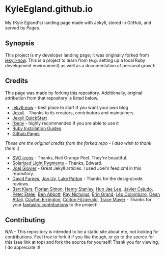 # KyleEgland.github.io

My (Kyle Egland's) landing page made with Jekyll, stored in GitHub, and served by Pages.

## Synopsis

This project is my developer landing page; it was originally forked from [jekyll-now](https://github.com/barryclark/jekyll-now). This is a project to learn from (e.g. setting up a local Ruby development environment) as well as a documentation of personal growth.

## Credits

This page was made by forking [this](https://github.com/barryclark/jekyll-now) repository.  Additionally, original attribution from that repository is listed below.

- [jekyll-now](https://github.com/barryclark/jekyll-now) - best place to start if you want your own blog
- [Jekyll](https://github.com/jekyll/jekyll) - Thanks to its creators, contributors and maintainers.
- [Jekyll QuickStart](https://jekyllrb.com/docs/)
- [rbenv](https://github.com/rbenv/rbenv) - highly recommended if you are able to use it
- [Ruby Installation Guides](https://jekyllrb.com/docs/installation/)
- [Github Pages](https://pages.github.com/)

_These are the original credits from the forked repo - I also wish to thank them_ :)

- [SVG icons](https://github.com/neilorangepeel/Free-Social-Icons) - Thanks, Neil Orange Peel. They're beautiful.
- [Solarized Light Pygments](https://gist.github.com/edwardhotchkiss/2005058) - Thanks, Edward.
- [Joel Glovier](http://joelglovier.com/writing/) - Great Jekyll articles. I used Joel's feed.xml in this repository.
- [David Furnes](https://github.com/dfurnes), [Jon Uy](https://github.com/jonuy), [Luke Patton](https://github.com/lkpttn) - Thanks for the design/code reviews.
- [Bart Kiers](https://github.com/bkiers), [Florian Simon](https://github.com/vermluh), [Henry Stanley](https://github.com/henryaj), [Hun Jae Lee](https://github.com/hunjaelee), [Javier Cejudo](https://github.com/javiercejudo), [Peter Etelej](https://github.com/etelej), [Ben Abbott](https://github.com/jaminscript), [Ray Nicholus](https://github.com/rnicholus), [Erin Grand](https://github.com/eringrand), [Léo Colombaro](https://github.com/LeoColomb), [Dean Attali](https://github.com/daattali), [Clayton Errington](https://github.com/cjerrington), [Colton Fitzgerald](https://github.com/coltonfitzgerald), [Trace Mayer](https://github.com/sunnankar) - Thanks for your [fantastic contributions](https://github.com/barryclark/jekyll-now/commits/master) to the project!

## Contributing

N/A - This repository is intended to be a static site about me, not looking for contributions.  Feel free to fork it if you like though, or go to the source for this (see link at top) and fork the source for yourself!  Thank you for viewing, I do appreciate it!
